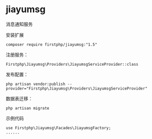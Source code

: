 # jiayumsg
消息通知服务


安装扩展

	composer require firstphp/jiayumsg:"1.5"

注册服务：

    Firstphp\Jiayumsg\Providers\JiayumsgServiceProvider::class

发布配置：

    php artisan vendor:publish --provider="Firstphp\Jiayumsg\Providers\JiayumsgServiceProvider"


数据表迁移：

    php artisan migrate


示例代码

    use Firstphp\Jiayumsg\Facades\JiayumsgFactory;
    ......

